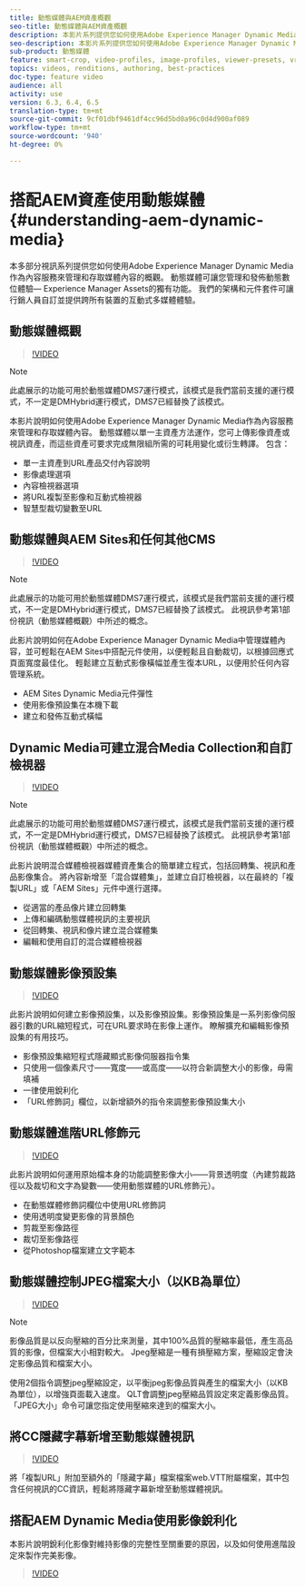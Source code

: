 ```yaml
---
title: 動態媒體與AEM資產概觀
seo-title: 動態媒體與AEM資產概觀
description: 本影片系列提供您如何使用Adobe Experience Manager Dynamic Media作為內容服務來管理和存取媒體內容的概觀。 動態媒體可讓您管理和發佈動態數位體驗— Experience Manager Assets的獨有功能。 我們的架構和元件套件可讓行銷人員自訂並提供跨所有裝置的互動式多媒體體驗。
seo-description: 本影片系列提供您如何使用Adobe Experience Manager Dynamic Media作為內容服務來管理和存取媒體內容的概觀。 動態媒體可讓您管理和發佈動態數位體驗— Experience Manager Assets的獨有功能。 我們的架構和元件套件可讓行銷人員自訂並提供跨所有裝置的互動式多媒體體驗。
sub-product: 動態媒體
feature: smart-crop, video-profiles, image-profiles, viewer-presets, vr-360, sets
topics: videos, renditions, authoring, best-practices
doc-type: feature video
audience: all
activity: use
version: 6.3, 6.4, 6.5
translation-type: tm+mt
source-git-commit: 9cf01dbf9461df4cc96d5bd0a96c0d4d900af089
workflow-type: tm+mt
source-wordcount: '940'
ht-degree: 0%

---
```



# 搭配AEM資產使用動態媒體 {#understanding-aem-dynamic-media}

本多部分視訊系列提供您如何使用Adobe Experience Manager Dynamic Media作為內容服務來管理和存取媒體內容的概觀。 動態媒體可讓您管理和發佈動態數位體驗— Experience Manager Assets的獨有功能。 我們的架構和元件套件可讓行銷人員自訂並提供跨所有裝置的互動式多媒體體驗。

## 動態媒體概觀

>[!VIDEO](https://video.tv.adobe.com/v/27144/?quality=9&learn=on)

>[!NOTE]
>
>此處展示的功能可用於動態媒體DMS7運行模式，該模式是我們當前支援的運行模式，不一定是DMHybrid運行模式，DMS7已經替換了該模式。

本影片說明如何使用Adobe Experience Manager Dynamic Media作為內容服務來管理和存取媒體內容。 動態媒體以單一主資產方法運作，您可上傳影像資產或視訊資產，而這些資產可要求完成無限組所需的可耗用變化或衍生轉譯。 包含：

* 單一主資產到URL產品交付內容說明
* 影像處理選項
* 內容檢視器選項
* 將URL複製至影像和互動式檢視器
* 智慧型裁切變數至URL

## 動態媒體與AEM Sites和任何其他CMS

>[!VIDEO](https://video.tv.adobe.com/v/27145/?quality=9&learn=on)

>[!NOTE]
>
>此處展示的功能可用於動態媒體DMS7運行模式，該模式是我們當前支援的運行模式，不一定是DMHybrid運行模式，DMS7已經替換了該模式。 此視訊參考第1部份視訊（動態媒體概觀）中所述的概念。

此影片說明如何在Adobe Experience Manager Dynamic Media中管理媒體內容，並可輕鬆在AEM Sites中搭配元件使用，以便輕鬆且自動裁切，以根據回應式頁面寬度最佳化。 輕鬆建立互動式影像橫幅並產生復本URL，以便用於任何內容管理系統。

* AEM Sites Dynamic Media元件彈性
* 使用影像預設集在本機下載
* 建立和發佈互動式橫幅

## Dynamic Media可建立混合Media Collection和自訂檢視器

>[!VIDEO](https://video.tv.adobe.com/v/27146/?quality=9&learn=on)

>[!NOTE]
>
>此處展示的功能可用於動態媒體DMS7運行模式，該模式是我們當前支援的運行模式，不一定是DMHybrid運行模式，DMS7已經替換了該模式。 此視訊參考第1部份視訊（動態媒體概觀）中所述的概念。

此影片說明混合媒體檢視器媒體資產集合的簡單建立程式，包括回轉集、視訊和產品影像集合。 將內容新增至「混合媒體集」，並建立自訂檢視器，以在最終的「複製URL」或「AEM Sites」元件中進行選擇。

* 從適當的產品像片建立回轉集
* 上傳和編碼動態媒體視訊的主要視訊
* 從回轉集、視訊和像片建立混合媒體集
* 編輯和使用自訂的混合媒體檢視器

## 動態媒體影像預設集

>[!VIDEO](https://video.tv.adobe.com/v/27320/?quality=9&learn=on)

此影片說明如何建立影像預設集，以及影像預設集。影像預設集是一系列影像伺服器引數的URL縮短程式，可在URL要求時在影像上運作。 瞭解擴充和編輯影像預設集的有用技巧。

* 影像預設集縮短程式隱藏顯式影像伺服器指令集
* 只使用一個像素尺寸——寬度——或高度——以符合新調整大小的影像，毋需填補
* 一律使用銳利化
* 「URL修飾詞」欄位，以新增額外的指令來調整影像預設集大小

## 動態媒體進階URL修飾元

>[!VIDEO](https://video.tv.adobe.com/v/27319/?quality=9&learn=on)

此影片說明如何運用原始檔本身的功能調整影像大小——背景透明度（內建剪裁路徑以及裁切和文字為變數——使用動態媒體的URL修飾元）。

* 在動態媒體修飾詞欄位中使用URL修飾詞
* 使用透明度變更影像的背景顏色
* 剪裁至影像路徑
* 裁切至影像路徑
* 從Photoshop檔案建立文字範本

## 動態媒體控制JPEG檔案大小（以KB為單位）

>[!VIDEO](https://video.tv.adobe.com/v/27404/?quality=9&learn=on)


>[!NOTE]
>
>影像品質是以反向壓縮的百分比來測量，其中100%品質的壓縮率最低，產生高品質的影像，但檔案大小相對較大。 Jpeg壓縮是一種有損壓縮方案，壓縮設定會決定影像品質和檔案大小。

使用2個指令調整jpeg壓縮設定，以平衡jpeg影像品質與產生的檔案大小（以KB為單位），以增強頁面載入速度。 QLT會調整jpeg壓縮品質設定來定義影像品質。 「JPEG大小」命令可讓您指定使用壓縮來達到的檔案大小。

## 將CC隱藏字幕新增至動態媒體視訊

>[!VIDEO](https://video.tv.adobe.com/v/28074/?quality=9&learn=on)

將「複製URL」附加至額外的「隱藏字幕」檔案檔案web.VTT附屬檔案，其中包含任何視訊的CC資訊，輕鬆將隱藏字幕新增至動態媒體視訊。

## 搭配AEM Dynamic Media使用影像銳利化

本影片說明銳利化影像對維持影像的完整性至關重要的原因，以及如何使用進階設定來製作完美影像。

>[!VIDEO](https://demos-pub.assetsadobe.com/etc/dam/viewers/s7viewers/html5/VideoViewer.html?asset=%2Fcontent%2Fdam%2Fdm-public-facing-upgrade-portal-video%2F04_DynamicImagery_AdvancedSettings_071917_BH.mp4&amp;config=/etc/dam/presets/viewer/Video_social&amp;serverUrl=https%3A%2F%2Fadobedemo62-h.assetsadobe.com%2Fis%2Fimage%2F&amp;contenturl=%2F&amp;config2=/etc/dam/presets/analytics&amp;videoserverurl=https://gateway-na.assetsadobe.com/DMGateway/public/demoCo&amp;posterimage=/content/dam/dm-public-facing-upgrade-portal-video/04_DynamicImagery_AdvancedSettings_071917_BH.mp4)
